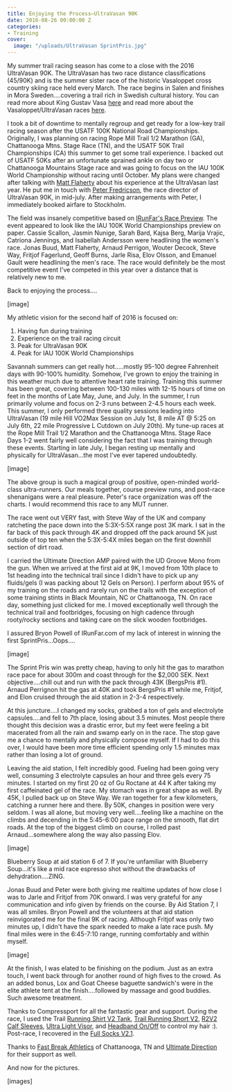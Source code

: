 ```yaml
---
title: Enjoying the Process—UltraVasan 90K
date: 2016-08-26 00:00:00 Z
categories:
- Training
cover:
  image: "/uploads/UltraVasan SprintPris.jpg"
---
```


My summer trail racing season has come to a close with the 2016 UltraVasan 90K.  The UltraVasan has two race distance classifications (45/90K) and is the summer sister race of the historic Vasaloppet cross country skiing race held every March.  The race begins in Salen and finishes in Mora Sweden....covering a trail rich in Swedish cultural history.  You can read more about King Gustav Vasa [here](https://en.wikipedia.org/wiki/Gustav_I_of_Sweden) and read more about the Vasaloppet/UltraVasan races [here](http://www.vasaloppet.se/en/).

I took a bit of downtime to mentally regroup and get ready for a low-key trail racing season after the USATF 100K National Road Championships.  Originally, I was planning on racing Rope Mill Trail 1/2 Marathon (GA), Chattanooga Mtns. Stage Race (TN), and the USATF 50K Trail Championships (CA) this summer to get some trail experience.  I backed out of USATF 50Ks after an unfortunate sprained ankle on day two or Chattanooga Mountains Stage race and was going to focus on the IAU 100K World Championship without racing until October.  My plans were changed after talking with [Matt Flaherty](http://www.runflaherty.com/) about his experience at the UltraVasan last year.  He put me in touch with  [Peter Fredricson](https://www.facebook.com/peter.fredricson.1?hc_location=ufi), the race director of UltraVasan 90K, in mid-july.  After making arrangements with Peter, I immediately booked airfare to Stockholm.

The field was insanely competitive based on [IRunFar's Race Preview](http://www.irunfar.com/2016/08/2016-ultravasan-preview.html).  The event appeared to look like the IAU 100K World Championships preview on paper.  Cassie Scallon, Jasmin Nunige, Sarah Bard, Kajsa Berg, Marija Vrajic, Catriona Jennings, and Isabellah Andersson were headlining the women's race.  Jonas Buud, Matt Flaherty, Arnaud Perrigon, Wouter Decock, Steve Way, Fritjof Fagerlund, Geoff Burns, Jarle Risa, Elov Olsson, and Emanuel Gault were headlining the men's race.  The race would definitely be the most competitive event I've competed in this year over a distance that is relatively new to me.

Back to enjoying the process....

[image]

My athletic vision for the second half of 2016 is focused on:

1.  Having fun during training
2.  Experience on the trail racing circuit
3.  Peak for UltraVasan 90K
4.  Peak for IAU 100K World Championships

Savannah summers can get really hot.....mostly 95-100 degree Fahrenheit days with 90-100% humidity.  Somehow, I've grown to enjoy the training in this weather much due to attentive heart rate training.  Training this summer has been great, covering between 100-130 miles with 12-15 hours of time on feet in the months of Late May, June, and July.  In the summer, I run primarily volume and focus on 2-3 runs between 2-4.5 hours each week.  This summer, I only performed three quality sessions leading into UltraVasan (19 mile Hill VO2Max Session on July 1st, 8 mile AT @ 5:25 on July 6th, 22 mile Progressive L Cutdown on July 20th).  My tune-up races at the Rope Mill Trail 1/2 Marathon and the Chattanooga Mtns. Stage Race Days 1-2 went fairly well considering the fact that I was training through these events.  Starting in late July, I began resting up mentally and physically for UltraVasan...the most I've ever tapered undoubtedly.

[image]

The above group is such a magical group of positive, open-minded world-class ultra-runners.  Our meals together, course preview runs, and post-race shenanigans were a real pleasure.  Peter's race organization was off the charts.  I would recommend this race to any MUT runner.

The race went out VERY fast, with Steve Way of the UK and company ratcheting the pace down into the 5:3X-5:5X range post 3K mark.  I sat in the far back of this pack through 4K and dropped off the pack around 5K just outside of top ten when the 5:3X-5:4X miles began on the first downhill section of dirt road.

I carried the Ultimate Direction AMP paired with the UD Groove Mono from the gun.  When we arrived at the first aid at 9K, I moved from 10th place to 1st heading into the technical trail since I didn't have to pick up any fluids/gels (I was packing about 12 Gels on Person).  I perform about 95% of my training on the roads and rarely run on the trails with the exception of some training stints in Black Mountain, NC or Chattanooga, TN.  On race day, something just clicked for me.  I moved exceptionally well through the technical trail and footbridges, focusing on high cadence through rooty/rocky sections and taking care on the slick wooden footbridges.

I assured Bryon Powell of IRunFar.com of my lack of interest in winning the first SprintPris...Oops....

[image]

The Sprint Pris win was pretty cheap, having to only hit the gas to marathon race pace for about 300m and coast through for the $2,000 SEK.  Next objective....chill out and run with the pack through 43K (BergsPris #1).  Arnaud Perrignon hit the gas at 40K and took BergsPris #1 while me, Fritjof, and Elon cruised through the aid station in 2-3-4 respectively.

At this juncture....I changed my socks, grabbed a ton of gels and electrolyte capsules....and fell to 7th place, losing about 3.5 minutes.  Most people there thought this decision was a drastic error, but my feet were feeling a bit macerated from all the rain and swamp early on in the race.  The stop gave me a chance to mentally and physically compose myself.  If I had to do this over, I would have been more time efficient spending only 1.5 minutes max rather than losing a lot of ground.

Leaving the aid station, I felt incredibly good.  Fueling had been going very well, consuming 3 electrolyte capsules an hour and three gels every 75 minutes.  I started on my first 20 oz of Gu Roctane at 44 K after taking my first caffeinated gel of the race.  My stomach was in great shape as well.  By 45K, I pulled back up on Steve Way.  We ran together for a few kilometers, catching a runner here and there.  By 50K, changes in position were very seldom.  I was all alone, but moving very well....feeling like a machine on the climbs and decending in the 5:45-6:00 pace range on the smooth, flat dirt roads.  At the top of the biggest climb on course, I rolled past Arnaud...somewhere along the way also passing Elov.

[image]

Blueberry Soup at aid station 6 of 7.  If you're unfamiliar with Blueberry Soup...it's like a mid race espresso shot without the drawbacks of dehydration....ZING.

Jonas Buud and Peter were both giving me realtime updates of how close I was to Jarle and Fritjof from 70K onward.  I was very grateful for any communication and info given by friends on the course.  By Aid Station 7, I was all smiles.   Bryon Powell and the volunteers at that aid station reinvigorated me for the final 9K of racing.  Although Fritjof was only two minutes up, I didn't have the spark needed to make a late race push.  My final miles were in the 6:45-7:10 range, running comfortably and within myself.

[image]

At the finish, I was elated to be finishing on the podium.  Just as an extra touch, I went back through for another round of high fives to the crowd.  As an added bonus, Lox and Goat Cheese baguette sandwich's were in the elite athlete tent at the finish....followed by massage and good buddies.  Such awesome treatment.

Thanks to Compressport for all the fantastic gear and support.  During the race, I used the Trail [Running Shirt V2 Tank](http://www.compressport.com/product_detail/trail-shirttank-v2/?id_cat=22), [Trail Running Short V2](http://www.compressport.com/product_detail/trail-running-short-v2/?id_cat=22), [R2V2 Calf Sleeves](http://www.compressport.com/eshop/en/home/172-r2-v2.html), [Ultra Light Visor](http://www.compressport.com/product_detail/compressport-ultra-light-visor/?id_cat=22), and [Headband On/Off](http://www.compressport.com/eshop/en/home/59-headband-onoff.html) to control my hair :).  Post-race, I recovered in the [Full Socks V2.1](http://www.compressport.com/eshop/en/home/57-full-socks-v21.html).

Thanks to [Fast Break Athletics](http://www.fastbreakathletics.com/) of Chattanooga, TN and [Ultimate Direction](http://ultimatedirection.com/) for their support as well.

And now for the pictures.

[images]
